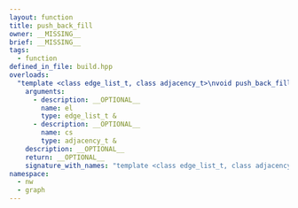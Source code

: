 ```yaml
---
layout: function
title: push_back_fill
owner: __MISSING__
brief: __MISSING__
tags:
  - function
defined_in_file: build.hpp
overloads:
  "template <class edge_list_t, class adjacency_t>\nvoid push_back_fill(edge_list_t &, adjacency_t &)":
    arguments:
      - description: __OPTIONAL__
        name: el
        type: edge_list_t &
      - description: __OPTIONAL__
        name: cs
        type: adjacency_t &
    description: __OPTIONAL__
    return: __OPTIONAL__
    signature_with_names: "template <class edge_list_t, class adjacency_t>\nvoid push_back_fill(edge_list_t & el, adjacency_t & cs)"
namespace:
  - nw
  - graph
---
```


